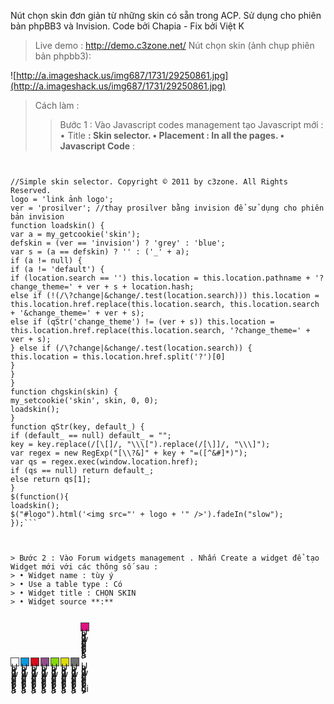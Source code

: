 Nút chọn skin đơn giản từ những skin có sẵn trong ACP.
Sử dụng cho phiên bản phpBB3 và Invision.
Code bởi Chapia - Fix bởi Việt K

> Live demo : http://demo.c3zone.net/
> Nút chọn skin (ảnh chụp phiên bản phpbb3):

![http://a.imageshack.us/img687/1731/29250861.jpg](http://a.imageshack.us/img687/1731/29250861.jpg)
> Cách làm :
> > Bước 1 : Vào Javascript codes management tạo Javascript mới :
> > • Title **: Skin selector.
> > • Placement : In all the pages.
> > • Javascript Code** :

```


//Simple skin selector. Copyright © 2011 by c3zone. All Rights Reserved.
logo = 'link ảnh logo';
ver = 'prosilver'; //thay prosilver bằng invision để sử dụng cho phiên bản invision
function loadskin() {
var a = my_getcookie('skin');
defskin = (ver == 'invision') ? 'grey' : 'blue';
var s = (a == defskin) ? '' : ('_' + a);
if (a != null) {
if (a != 'default') {
if (location.search == '') this.location = this.location.pathname + '?change_theme=' + ver + s + location.hash;
else if (!(/\?change|&change/.test(location.search))) this.location = this.location.href.replace(this.location.search, this.location.search + '&change_theme=' + ver + s);
else if (qStr('change_theme') != (ver + s)) this.location = this.location.href.replace(this.location.search, '?change_theme=' + ver + s);
} else if (/\?change|&change/.test(location.search)) {
this.location = this.location.href.split('?')[0]
}
}
}
function chgskin(skin) {
my_setcookie('skin', skin, 0, 0);
loadskin();
}
function qStr(key, default_) {
if (default_ == null) default_ = "";
key = key.replace(/[\[]/, "\\\[").replace(/[\]]/, "\\\]");
var regex = new RegExp("[\\?&]" + key + "=([^&#]*)");
var qs = regex.exec(window.location.href);
if (qs == null) return default_;
else return qs[1];
}
$(function(){
loadskin();
$("#logo").html('<img src="' + logo + '" />').fadeIn("slow");
});```



> Bước 2 : Vào Forum widgets management . Nhấn Create a widget để tạo Widget mới với các thông số sau :
> • Widget name : tùy ý
> • Use a table type : Có
> • Widget title : CHỌN SKIN
> • Widget source **:**

```


<div class="theme">
<a class="default" href="#" onclick="chgskin('default');return false">

Unknown end tag for &lt;/a&gt;


<a class="blue" href="#" onclick="chgskin('blue');return false">

Unknown end tag for &lt;/a&gt;


<a class="red" href="#" onclick="chgskin('red');return false">

Unknown end tag for &lt;/a&gt;


<a class="magenta" href="#" onclick="chgskin('magenta');return false">

Unknown end tag for &lt;/a&gt;


<a class="lightgreen" href="#" onclick="chgskin('lightgreen');return false">

Unknown end tag for &lt;/a&gt;


<a class="yellow" href="#" onclick="chgskin('yellow');return false">

Unknown end tag for &lt;/a&gt;


<a class="grey" href="#" onclick="chgskin('grey');return false">

Unknown end tag for &lt;/a&gt;


<a class="pink" href="#" onclick="chgskin('pink');return false">

Unknown end tag for &lt;/a&gt;




Unknown end tag for &lt;/div&gt;


<style type="text/css">
#logo {display:none}
.theme {padding: 10px 0px 0px;}
.theme a {
display: inline-block;
text-decoration: none;
width: 12px;
height: 12px;
border: 1px solid #444;
margin: 2px 2px 2px 0;
line-height: 2px;
}
.default{background:transparent}
.blue{background:#0D97DC}
.red{background:#D90C1C}
.magenta{background:#904E8B}
.lightgreen{background:#86D70B}
.yellow{background:#DCDA0A}
.grey{background:#727272}
.pink{background:#DF0F82}


Unknown end tag for &lt;/style&gt;



```
> Bước 3 : Gắn Widget vừa tạo vào forum.

> Hướng dẫn sử dụng:
> Trong Script ở 2 dòng đầu có dạng :

```

logo = 'link ảnh logo';
ver = 'prosilver';

```
> Dòng 1 : Thay link ảnh logo bằng link ảnh logo forum của bạn.
> Dòng 2 : prosilver nếu forum bạn dùng phiên bản phpBB3.
> --------- invision nếu forum bạn dùng phiên bản Invision.